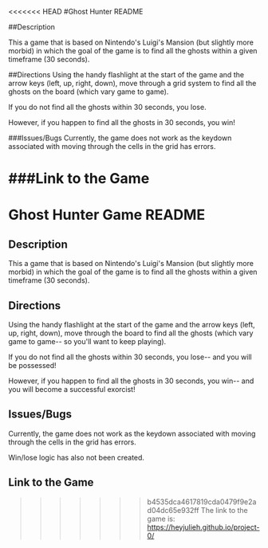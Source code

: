<<<<<<< HEAD
#Ghost Hunter README

##Description

This a game that is based on Nintendo's Luigi's Mansion (but slightly more morbid) in which the goal of the game is to find all the ghosts within a given timeframe (30 seconds).

##Directions
Using the handy flashlight at the start of the game and the arrow keys (left, up, right, down), move through a grid system to find all the ghosts on the board (which vary game to game).

If you do not find all the ghosts within 30 seconds, you lose.

However, if you happen to find all the ghosts in 30 seconds, you win!

###Issues/Bugs
Currently, the game does not work as the keydown associated with moving through the cells in the grid has errors.

###Link to the Game
=======
# Ghost Hunter Game README

## Description

This a game that is based on Nintendo's Luigi's Mansion (but slightly more morbid) in which the goal of the game is to find all the ghosts within a given timeframe (30 seconds).

## Directions
Using the handy flashlight at the start of the game and the arrow keys (left, up, right, down), move through the board to find all the ghosts (which vary game to game-- so you'll want to keep playing).

If you do not find all the ghosts within 30 seconds, you lose-- and you will be possessed!

However, if you happen to find all the ghosts in 30 seconds, you win-- and you will become a successful exorcist!

## Issues/Bugs
Currently, the game does not work as the keydown associated with moving through the cells in the grid has errors.

Win/lose logic has also not been created.

## Link to the Game
>>>>>>> b4535dca4617819cda0479f9e2ad04dc65e932ff
The link to the game is: https://heyjulieh.github.io/project-0/
